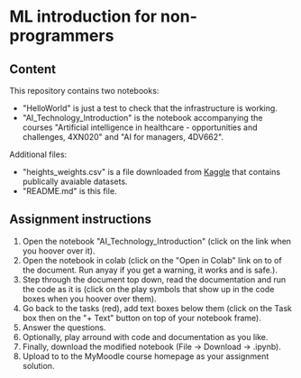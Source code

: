 # ML introduction for non-programmers

## Content

This repository contains two notebooks:

- "HelloWorld" is just a test to check that the infrastructure is working.
- "AI_Technology_Introduction" is the notebook accompanying the courses "Artificial intelligence in healthcare - opportunities and challenges, 4XN020" and "AI for managers, 4DV662".

Additional files:

- "heights_weights.csv" is a file downloaded from [Kaggle](https://www.kaggle.com/) that contains publically avaiable datasets.
- "README.md" is this file.

## Assignment instructions

1. Open the notebook "AI_Technology_Introduction" (click on the link when you hoover over it).
2. Open the notebook in colab (click on the "Open in Colab" link on to of the document. Run anyay if you get a warning, it works and is safe.).
3. Step through the document top down, read the documentation and run the code as it is (click on the play symbols that show up in the code boxes when you hoover over them).
4. Go back to the tasks (red), add text boxes below them (click on the Task box then on the "+ Text" button on top of your notebook frame).
5. Answer the questions.
6. Optionally, play arround with code and documentation as you like.
7. Finally, download the modified notebook (File -> Download -> .ipynb).
8. Upload to to the MyMoodle course homepage as your assignment solution. 
